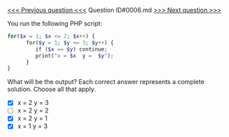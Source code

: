 [<<< Previous question <<<](0005.md)  Question ID#0006.md  [>>> Next question >>>](0007.md) 

You run the following PHP script:

```php
for($x = 1; $x <= 2; $x++) {
      for($y = 1; $y <= 3; $y++) {
         if ($x == $y) continue; 
         print("x = $x  y =  $y");
      }
}

```
What will be the output? Each correct answer represents a complete solution. Choose all that apply.

- [x] x = 2 y = 3
- [ ] x = 2 y = 2
- [x] x = 2 y = 1
- [x] x = 1 y = 3
